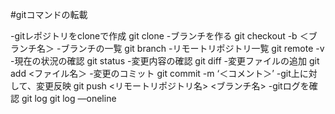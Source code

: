 #gitコマンドの転載

-gitレポジトリをcloneで作成
  git clone <git Url>
-ブランチを作る
  git checkout -b ＜ブランチ名＞
-ブランチの一覧
  git branch
-リモートリポジトリ一覧
  git remote -v
-現在の状況の確認
  git status
-変更内容の確認
  git diff
-変更ファイルの追加
  git add <ファイル名＞
-変更のコミット
  git commit -m ‘＜コメント＞’
-git上に対して、変更反映
  git push <リモートリポジトリ名> <ブランチ名>
-gitログを確認
  git log
  git log —oneline
